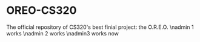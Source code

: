 # OREO-CS320
The official repository of CS320's best finial project: the O.R.E.O.
\nadmin 1 works
\nadmin 2 works
\nadmin3 works now
